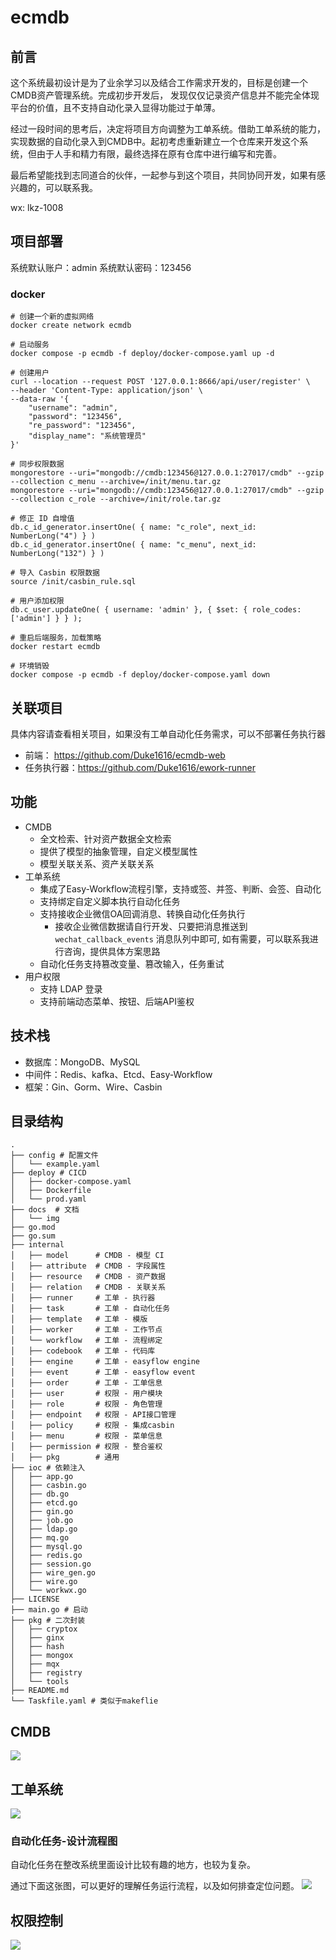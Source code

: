 # ecmdb
## 前言
这个系统最初设计是为了业余学习以及结合工作需求开发的，目标是创建一个CMDB资产管理系统。完成初步开发后，
发现仅仅记录资产信息并不能完全体现平台的价值，且不支持自动化录入显得功能过于单薄。

经过一段时间的思考后，决定将项目方向调整为工单系统。借助工单系统的能力，实现数据的自动化录入到CMDB中。起初考虑重新建立一个仓库来开发这个系统，但由于人手和精力有限，最终选择在原有仓库中进行编写和完善。

最后希望能找到志同道合的伙伴，一起参与到这个项目，共同协同开发，如果有感兴趣的，可以联系我。

wx: lkz-1008

## 项目部署
系统默认账户：admin  系统默认密码：123456
### docker
```shell
# 创建一个新的虚拟网络
docker create network ecmdb

# 启动服务
docker compose -p ecmdb -f deploy/docker-compose.yaml up -d

# 创建用户
curl --location --request POST '127.0.0.1:8666/api/user/register' \
--header 'Content-Type: application/json' \
--data-raw '{
    "username": "admin",
    "password": "123456",
    "re_password": "123456",
    "display_name": "系统管理员"
}'

# 同步权限数据
mongorestore --uri="mongodb://cmdb:123456@127.0.0.1:27017/cmdb" --gzip  --collection c_menu --archive=/init/menu.tar.gz
mongorestore --uri="mongodb://cmdb:123456@127.0.0.1:27017/cmdb" --gzip  --collection c_role --archive=/init/role.tar.gz

# 修正 ID 自增值
db.c_id_generator.insertOne( { name: "c_role", next_id:  NumberLong("4") } )
db.c_id_generator.insertOne( { name: "c_menu", next_id:  NumberLong("132") } )

# 导入 Casbin 权限数据
source /init/casbin_rule.sql

# 用户添加权限
db.c_user.updateOne( { username: 'admin' }, { $set: { role_codes: ['admin'] } } );

# 重启后端服务，加载策略
docker restart ecmdb

# 环境销毁
docker compose -p ecmdb -f deploy/docker-compose.yaml down
```

## 关联项目
具体内容请查看相关项目，如果没有工单自动化任务需求，可以不部署任务执行器
- 前端： https://github.com/Duke1616/ecmdb-web
- 任务执行器：https://github.com/Duke1616/ework-runner

## 功能
- CMDB
  - 全文检索、针对资产数据全文检索
  - 提供了模型的抽象管理，自定义模型属性
  - 模型关联关系、资产关联关系
- 工单系统
  - 集成了Easy-Workflow流程引擎，支持或签、并签、判断、会签、自动化
  - 支持绑定自定义脚本执行自动化任务
  - 支持接收企业微信OA回调消息、转换自动化任务执行
    - 接收企业微信数据请自行开发、只要把消息推送到 `wechat_callback_events` 消息队列中即可, 如有需要，可以联系我进行咨询，提供具体方案思路
  - 自动化任务支持篡改变量、篡改输入，任务重试
- 用户权限
  - 支持 LDAP 登录
  - 支持前端动态菜单、按钮、后端API鉴权

## 技术栈
- 数据库：MongoDB、MySQL
- 中间件：Redis、kafka、Etcd、Easy-Workflow
- 框架：Gin、Gorm、Wire、Casbin

## 目录结构
```
.
├── config # 配置文件
│   └── example.yaml
├── deploy # CICD
│   ├── docker-compose.yaml
│   ├── Dockerfile
│   └── prod.yaml
├── docs  # 文档
│   └── img
├── go.mod
├── go.sum
├── internal
│   ├── model      # CMDB - 模型 CI
│   ├── attribute  # CMDB - 字段属性
│   ├── resource   # CMDB - 资产数据
│   ├── relation   # CMDB - 关联关系
│   ├── runner     # 工单 - 执行器
│   ├── task       # 工单 - 自动化任务
│   ├── template   # 工单 - 模版
│   ├── worker     # 工单 - 工作节点
│   └── workflow   # 工单 - 流程绑定
│   ├── codebook   # 工单 - 代码库
│   ├── engine     # 工单 - easyflow engine
│   ├── event      # 工单 - easyflow event 
│   ├── order      # 工单 - 工单信息
│   ├── user       # 权限 - 用户模块
│   ├── role       # 权限 - 角色管理
│   ├── endpoint   # 权限 - API接口管理
│   ├── policy     # 权限 - 集成casbin 
│   ├── menu       # 权限 - 菜单信息
│   ├── permission # 权限 - 整合鉴权
│   ├── pkg        # 通用
├── ioc # 依赖注入
│   ├── app.go
│   ├── casbin.go
│   ├── db.go
│   ├── etcd.go
│   ├── gin.go
│   ├── job.go
│   ├── ldap.go
│   ├── mq.go
│   ├── mysql.go
│   ├── redis.go
│   ├── session.go
│   ├── wire_gen.go
│   ├── wire.go
│   └── workwx.go
├── LICENSE
├── main.go # 启动
├── pkg # 二次封装
│   ├── cryptox
│   ├── ginx
│   ├── hash
│   ├── mongox
│   ├── mqx
│   ├── registry
│   └── tools
├── README.md
└── Taskfile.yaml # 类似于makeflie
```

## CMDB
![](docs/img/cmdb.png)

## 工单系统
![](docs/img/order.png)

### 自动化任务-设计流程图
自动化任务在整改系统里面设计比较有趣的地方，也较为复杂。

通过下面这张图，可以更好的理解任务运行流程，以及如何排查定位问题。
![](docs/img/自动化任务-设计流程图.png)

## 权限控制
![](docs/img/permission.png)